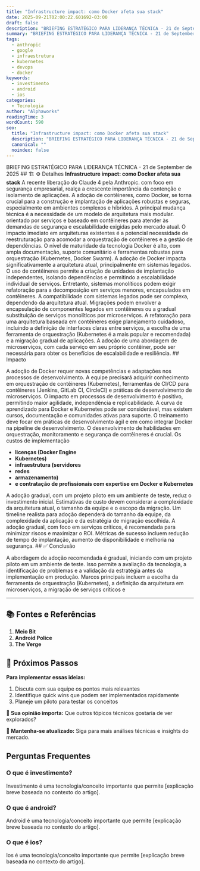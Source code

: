```yaml
---
title: "Infrastructure impact: como Docker afeta sua stack"
date: 2025-09-21T02:00:22.601692-03:00
draft: false
description: "BRIEFING ESTRATÉGICO PARA LIDERANÇA TÉCNICA - 21 de September de 2025  🏗️ ⚙️ Detalhes **Infrastructure impact: como Docker afeta sua stack** A recente libera..."
summary: "BRIEFING ESTRATÉGICO PARA LIDERANÇA TÉCNICA - 21 de September de 2025  🏗️ ⚙️ Detalhes **Infrastructure impact: como Docker afeta sua stack** A recente libera..."
tags:
  - anthropic
  - google
  - infraestrutura
  - kubernetes
  - devops
  - docker
keywords:
  - investimento
  - android
  - ios
categories:
  - Tecnologia
author: "Alphaworks"
readingTime: 3
wordCount: 590
seo:
  title: "Infrastructure impact: como Docker afeta sua stack"
  description: "BRIEFING ESTRATÉGICO PARA LIDERANÇA TÉCNICA - 21 de September de 2025  🏗️ ⚙️ Detalhes **Infrastructure impact: como Docker afeta sua stack** A recente libera..."
  canonical: ""
  noindex: false
---
```


BRIEFING ESTRATÉGICO PARA LIDERANÇA TÉCNICA - 21 de September de 2025 ## 🏗️ ⚙️ Detalhes **Infrastructure impact: como Docker afeta sua stack** A recente liberação do Claude 4 pela Anthropic. com foco em segurança empresarial, realça a crescente importância da contenção e isolamento de aplicações. A adoção de contêineres, como Docker, se torna crucial para a construção e implantação de aplicações robustas e seguras, especialmente em ambientes complexos e híbridos. A principal mudança técnica é a necessidade de um modelo de arquitetura mais modular. orientado por serviços e baseado em contêineres para atender às demandas de segurança e escalabilidade exigidas pelo mercado atual. O impacto imediato em arquiteturas existentes é a potencial necessidade de reestruturação para acomodar a orquestração de contêineres e a gestão de dependências. O nível de maturidade da tecnologia Docker é alto, com ampla documentação, suporte comunitário e ferramentas robustas para orquestração (Kubernetes, Docker Swarm). A adoção de Docker impacta significativamente a arquitetura atual, principalmente em sistemas legados. O uso de contêineres permite a criação de unidades de implantação independentes, isolando dependências e permitindo a escalabilidade individual de serviços. Entretanto, sistemas monolíticos podem exigir refatoração para a decomposição em serviços menores, encapsulados em contêineres. A compatibilidade com sistemas legados pode ser complexa, dependendo da arquitetura atual. Migrações podem envolver a encapsulação de componentes legados em contêineres ou a gradual substituição de serviços monolíticos por microserviços. A refatoração para uma arquitetura baseada em contêineres exige planejamento cuidadoso, incluindo a definição de interfaces claras entre serviços, a escolha de uma ferramenta de orquestração (Kubernetes é a mais popular e recomendada) e a migração gradual de aplicações. A adoção de uma abordagem de microserviços, com cada serviço em seu próprio contêiner, pode ser necessária para obter os benefícios de escalabilidade e resiliência. ## Impacto

A adoção de Docker requer novas competências e adaptações nos processos de desenvolvimento. A equipe precisará adquirir conhecimento em orquestração de contêineres (Kubernetes), ferramentas de CI/CD para contêineres (Jenkins, GitLab CI, CircleCI) e práticas de desenvolvimento de microserviços. O impacto em processos de desenvolvimento é positivo, permitindo maior agilidade, independência e replicabilidade. A curva de aprendizado para Docker e Kubernetes pode ser considerável, mas existem cursos, documentação e comunidades ativas para suporte. O treinamento deve focar em práticas de desenvolvimento ágil e em como integrar Docker na pipeline de desenvolvimento. O desenvolvimento de habilidades em orquestração, monitoramento e segurança de contêineres é crucial. Os custos de implementação 

- **licenças (Docker Engine**
- **Kubernetes)**
- **infraestrutura (servidores**
- **redes**
- **armazenamento)**
- **e contratação de profissionais com expertise em Docker e Kubernetes**

 A adoção gradual, com um projeto piloto em um ambiente de teste, reduz o investimento inicial. Estimativas de custo devem considerar a complexidade da arquitetura atual, o tamanho da equipe e o escopo da migração. Um timeline realista para adoção dependerá do tamanho da equipe, da complexidade da aplicação e da estratégia de migração escolhida. A adoção gradual, com foco em serviços críticos, é recomendada para minimizar riscos e maximizar o ROI. Métricas de sucesso incluem redução de tempo de implantação, aumento de disponibilidade e melhoria na segurança. ## ✅ Conclusão

A abordagem de adoção recomendada é gradual, iniciando com um projeto piloto em um ambiente de teste. Isso permite a avaliação da tecnologia, a identificação de problemas e a validação da estratégia antes da implementação em produção. Marcos principais incluem a escolha da ferramenta de orquestração (Kubernetes), a definição da arquitetura em microserviços, a migração de serviços críticos e

---

## 📚 Fontes e Referências

1. **Meio Bit**
2. **Android Police**
3. **The Verge**

## 🚀 Próximos Passos

**Para implementar essas ideias:**
1. Discuta com sua equipe os pontos mais relevantes
2. Identifique quick wins que podem ser implementados rapidamente  
3. Planeje um piloto para testar os conceitos

**💭 Sua opinião importa:** Que outros tópicos técnicos gostaria de ver explorados?

**🔗 Mantenha-se atualizado:** Siga para mais análises técnicas e insights do mercado.


## Perguntas Frequentes

### O que é investimento?

Investimento é uma tecnologia/conceito importante que permite [explicação breve baseada no contexto do artigo].

### O que é android?

Android é uma tecnologia/conceito importante que permite [explicação breve baseada no contexto do artigo].

### O que é ios?

Ios é uma tecnologia/conceito importante que permite [explicação breve baseada no contexto do artigo].

